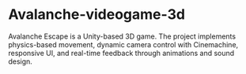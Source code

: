 # Avalanche-videogame-3d
Avalanche Escape is a Unity-based 3D game. The project implements physics-based movement, dynamic camera control with Cinemachine, responsive UI, and real-time feedback through animations and sound design.
